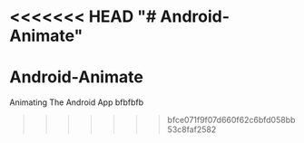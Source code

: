 <<<<<<< HEAD
"# Android-Animate" 
=======
# Android-Animate
Animating The Android App
bfbfbfb
>>>>>>> bfce071f9f07d660f62c6bfd058bb53c8faf2582
